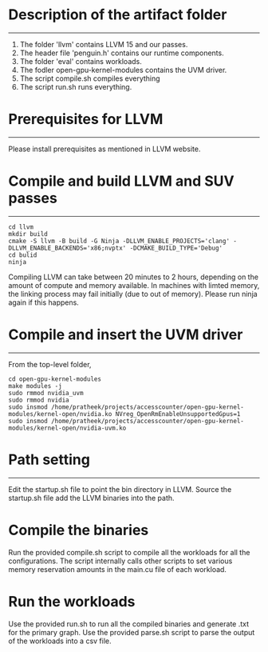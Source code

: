 # Description of the artifact folder
------------------------------------

1. The folder 'llvm' contains LLVM 15 and our passes.
2. The header file 'penguin.h' contains our runtime components.
3. The folder 'eval' contains workloads.
4. The fodler open-gpu-kernel-modules contains the UVM driver.
5. The script compile.sh compiles everything
6. The script run.sh runs everything.

# Prerequisites for LLVM
------------------------

Please install prerequisites as mentioned in LLVM website.

# Compile and build LLVM and SUV passes
---------------------------------------

```
cd llvm
mkdir build
cmake -S llvm -B build -G Ninja -DLLVM_ENABLE_PROJECTS='clang' -DLLVM_ENABLE_BACKENDS='x86;nvptx' -DCMAKE_BUILD_TYPE='Debug'
cd bulid
ninja
```

Compiling LLVM can take between 20 minutes to 2 hours, depending on the amount of compute and memory available.
In machines with limted memory, the linking process may fail initially (due to out of memory).
Please run ninja again if this happens.

# Compile and insert the UVM driver
------------------------

From the top-level folder,

```
cd open-gpu-kernel-modules
make modules -j
sudo rmmod nvidia_uvm
sudo rmmod nvidia
sudo insmod /home/pratheek/projects/accesscounter/open-gpu-kernel-modules/kernel-open/nvidia.ko NVreg_OpenRmEnableUnsupportedGpus=1
sudo insmod /home/pratheek/projects/accesscounter/open-gpu-kernel-modules/kernel-open/nvidia-uvm.ko
```

# Path setting
--------------

Edit the startup.sh file to point the bin directory in LLVM.
Source the startup.sh file add the LLVM binaries into the path.

# Compile the binaries

Run the provided compile.sh script to compile all the workloads for all the configurations.
The script internally calls other scripts to set various memory reservation amounts in the main.cu file of each workload.

# Run the workloads

Use the provided run.sh to run all the compiled binaries and generate .txt for the primary graph.
Use the provided parse.sh script to parse the output of the workloads into a csv file.

